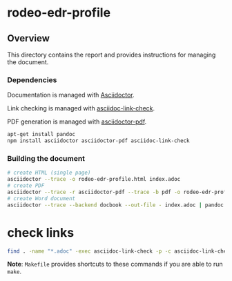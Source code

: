 # rodeo-edr-profile

## Overview

This directory contains the report and provides instructions for managing the document.

### Dependencies

Documentation is managed with [Asciidoctor](https://asciidoctor.org).

Link checking is managed with [asciidoc-link-check](https://www.npmjs.com/package/asciidoc-link-check).

PDF generation is managed with [asciidoctor-pdf](https://www.npmjs.com/package/asciidoctor-pdf).

```bash
apt-get install pandoc
npm install asciidoctor asciidoctor-pdf asciidoc-link-check
```
### Building the document

```bash
# create HTML (single page)
asciidoctor --trace -o rodeo-edr-profile.html index.adoc
# create PDF
asciidoctor --trace -r asciidoctor-pdf --trace -b pdf -o rodeo-edr-profile.pdf index.adoc
# create Word document
asciidoctor --trace --backend docbook --out-file - index.adoc | pandoc --from docbook --to docx --output rodeo-edr-profile.docx
```

# check links
```bash
find . -name "*.adoc" -exec asciidoc-link-check -p -c asciidoc-link-check-config.json {} \;
```

**Note**: `Makefile` provides shortcuts to these commands if you are able to run `make`.

